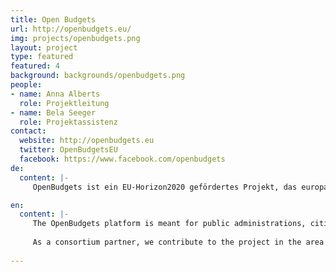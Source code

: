 ```yaml
---
title: Open Budgets
url: http://openbudgets.eu/
img: projects/openbudgets.png
layout: project
type: featured
featured: 4
background: backgrounds/openbudgets.png
people:
- name: Anna Alberts
  role: Projektleitung
- name: Bela Seeger
  role: Projektassistenz
contact:
  website: http://openbudgets.eu
  twitter: OpenBudgetsEU
  facebook: https://www.facebook.com/openbudgets
de:
  content: |-
     OpenBudgets ist ein EU-Horizon2020 gefördertes Projekt, das europaweit die Daten des öffentlichen Haushalts in zentraler und transparenter Form zugänglich machen möchte. Im Rahmen des Projekts wird hierzu auf der Basis eines Open Source Frameworks ein Software-as-a-Service Portal geschaffen, auf dem Stakeholder (Journalisten, Parlamentarier, Bürger, zivilgesellschaftliche Organisationen) diese Daten abrufen, exportieren, und mithilfe einer Visualisierungsbibliothek darstellen können. Das Ziel des Projekts ist es, neue Vergleichs- und Analysemöglichkeiten zu schaffen, um mehr Transparenz und Korruptionsbekämpfung im Bereich der öffentlichen Haushaltsplanung zu ermöglichen. 

en:
  content: |-
     The OpenBudgets platform is meant for public administrations, citizens, NGOs, media organisations, and public service companies. In order to provide a scalable platform that is easy-to-use, flexible, and attractive for the different types of users, an open-source software framework and accompanying Software-As-A-Service (SAAS) platform around fiscal transparency and open budgets will be provided.  
     
     As a consortium partner, we contribute to the project in the area of communication and dissemination, as well as through a learning platform for journalists seeking to use the platform. 
     
---
```



